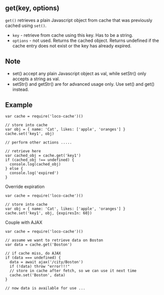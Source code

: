 ## get(key, options)
`get()` retrieves a plain Javascript object from cache that was previously cached using `set()`.
* `key` - retrieve from cache using this key. Has to be a string.
* `options` - not used.
Returns the cached object. Returns undefined if the cache entry does not exist or the key has already expired.


## Note
* set() accept any plain Javascript object as val, while setStr() only accepts a string as val.
* setStr() and getStr() are for advanced usage only. Use set() and get() instead.


## Example

    var cache = require('loco-cache')()
    
    // store into cache
    var obj = { name: 'Cat', likes: ['apple', 'oranges'] }
    cache.set('key1', obj)
    
    // perform other actions .....
    
    // retrieve here
    var cached_obj = cache.get('key1')
    if (cached_obj !== undefined) {
      console.log(cached_obj)
    } else {
      console.log('expired')
    }
  

Override expiration

    var cache = require('loco-cache')()
    
    // store into cache
    var obj = { name: 'Cat', likes: ['apple', 'oranges'] }
    cache.set('key1', obj, {expiresIn: 60})
    

Couple with AJAX

    var cache = require('loco-cache')()
    
    // assume we want to retrieve data on Boston
    var data = cache.get('Boston')
    
    // if cache miss, do AJAX
    if (data === undefined) {
      data = await ajax('/city/Boston')
      if (!data) throw "error!!!"
      // store in cache after fetch, so we can use it next time
      cache.set('Boston', data)
    }
    
    // now data is available for use ...
